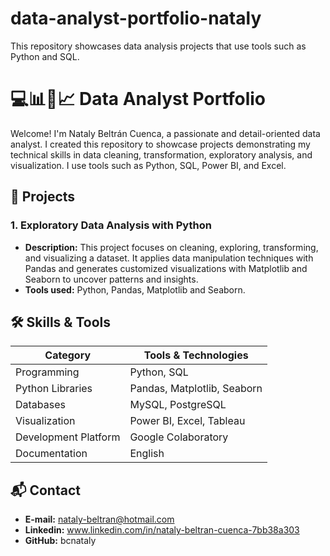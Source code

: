 # data-analyst-portfolio-nataly
This repository showcases data analysis projects that use tools such as Python and SQL.

# 💻📊🧠📈 Data Analyst Portfolio
Welcome! I'm Nataly Beltrán Cuenca, a passionate and detail-oriented data analyst. I created this repository to showcase projects demonstrating my technical skills in data cleaning, transformation, exploratory analysis, and visualization. I use tools such as Python, SQL, Power BI, and Excel.
## 📁 Projects
### 1. Exploratory Data Analysis with Python
- **Description:** This project focuses on cleaning, exploring, transforming, and visualizing a dataset. It applies data manipulation techniques with Pandas and generates customized visualizations with Matplotlib and Seaborn to uncover patterns and insights.
- **Tools used:** Python, Pandas, Matplotlib and Seaborn.
  
## 🛠️ Skills & Tools
| Category             | Tools & Technologies                          |
|----------------------|-----------------------------------------------|
| Programming          | Python, SQL                                   |
| Python Libraries     | Pandas, Matplotlib, Seaborn                   |
| Databases            | MySQL, PostgreSQL                             |
| Visualization        | Power BI, Excel, Tableau                      | 
| Development Platform | Google Colaboratory                           |
| Documentation        | English                                       |


## 📬 Contact
- **E-mail:** nataly-beltran@hotmail.com
- **Linkedin:** www.linkedin.com/in/nataly-beltran-cuenca-7bb38a303
- **GitHub:** bcnataly


